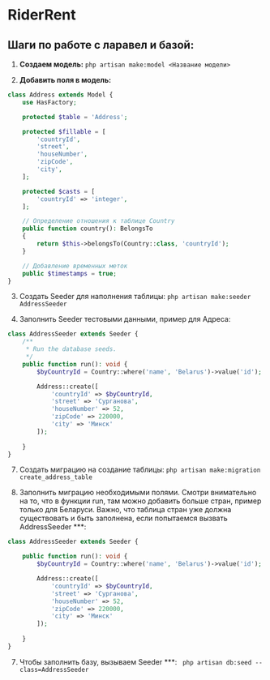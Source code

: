 # RiderRent

## Шаги по работе с ларавел и базой:

1) **Создаем модель:**
```php artisan make:model <Название модели>```

2) **Добавить поля в модель:**

```php
class Address extends Model {
    use HasFactory;

    protected $table = 'Address';

    protected $fillable = [
        'countryId',
        'street',
        'houseNumber',
        'zipCode',
        'city',
    ];

    protected $casts = [
        'countryId' => 'integer',
    ];

    // Определение отношения к таблице Country
    public function country(): BelongsTo
    {
        return $this->belongsTo(Country::class, 'countryId');
    }

    // Добавление временных меток
    public $timestamps = true;
}
```

3) Создать Seeder для наполнения таблицы:
```php artisan make:seeder AddressSeeder```

5) Заполнить Seeder тестовыми данными, пример для Адреса:
```php
class AddressSeeder extends Seeder {
    /**
     * Run the database seeds.
     */
    public function run(): void {
        $byCountryId = Country::where('name', 'Belarus')->value('id');

        Address::create([
            'countryId' => $byCountryId,
            'street' => 'Сурганова',
            'houseNumber' => 52,
            'zipCode' => 220000,
            'city' => 'Минск'
        ]);
        
    }
}
```

7) Создать миграцию на создание таблицы:
```php artisan make:migration create_address_table```

8) Заполнить миграцию необходимыми полями. Смотри внимательно на то, что в функции run, там можно добавить больше стран, пример только для Беларуси. Важно, что таблица стран уже должна существовать и быть заполнена, если попытаемся вызвать AddressSeeder ***:
```php
class AddressSeeder extends Seeder {

    public function run(): void {
        $byCountryId = Country::where('name', 'Belarus')->value('id');

        Address::create([
            'countryId' => $byCountryId,
            'street' => 'Сурганова',
            'houseNumber' => 52,
            'zipCode' => 220000,
            'city' => 'Минск'
        ]);
        
    }
}
```

7) Чтобы заполнить базу, вызываем Seeder ***:
``` php artisan db:seed --class=AddressSeeder```

